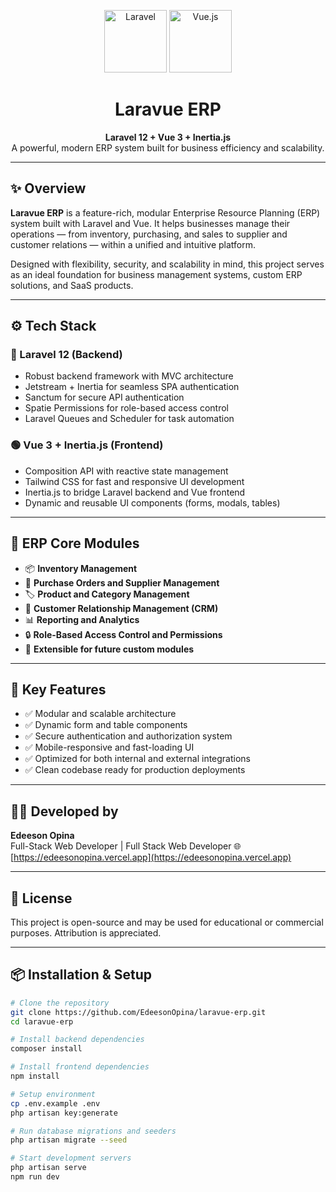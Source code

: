 <p align="center">
  <img src="https://laravel.com/img/logomark.min.svg" alt="Laravel" width="100" />
  <img src="https://upload.wikimedia.org/wikipedia/commons/9/95/Vue.js_Logo_2.svg" alt="Vue.js" width="100" />
</p>

<h1 align="center">Laravue ERP</h1>

<p align="center">
  <strong>Laravel 12 + Vue 3 + Inertia.js</strong><br>
  A powerful, modern ERP system built for business efficiency and scalability.
</p>

---

## ✨ Overview

**Laravue ERP** is a feature-rich, modular Enterprise Resource Planning (ERP) system built with Laravel and Vue. It helps businesses manage their operations — from inventory, purchasing, and sales to supplier and customer relations — within a unified and intuitive platform.

Designed with flexibility, security, and scalability in mind, this project serves as an ideal foundation for business management systems, custom ERP solutions, and SaaS products.

---

## ⚙️ Tech Stack

### 🔴 Laravel 12 (Backend)

- Robust backend framework with MVC architecture
- Jetstream + Inertia for seamless SPA authentication
- Sanctum for secure API authentication
- Spatie Permissions for role-based access control
- Laravel Queues and Scheduler for task automation

### 🟢 Vue 3 + Inertia.js (Frontend)

- Composition API with reactive state management
- Tailwind CSS for fast and responsive UI development
- Inertia.js to bridge Laravel backend and Vue frontend
- Dynamic and reusable UI components (forms, modals, tables)

---

## 🏢 ERP Core Modules

- 📦 **Inventory Management**  
- 🛒 **Purchase Orders and Supplier Management**  
- 🏷️ **Product and Category Management**  
- 👥 **Customer Relationship Management (CRM)**  
- 📊 **Reporting and Analytics**  
- 🔒 **Role-Based Access Control and Permissions**  
- 🧩 **Extensible for future custom modules**

---

## 📄 Key Features

- ✅ Modular and scalable architecture
- ✅ Dynamic form and table components
- ✅ Secure authentication and authorization system
- ✅ Mobile-responsive and fast-loading UI
- ✅ Optimized for both internal and external integrations
- ✅ Clean codebase ready for production deployments

---

## 👨‍💻 Developed by

**Edeeson Opina**  
Full-Stack Web Developer | Full Stack Web Developer 
🌐 [https://edeesonopina.vercel.app](https://edeesonopina.vercel.app)

---

## 📝 License

This project is open-source and may be used for educational or commercial purposes. Attribution is appreciated.

---

## 📦 Installation & Setup

```bash
# Clone the repository
git clone https://github.com/EdeesonOpina/laravue-erp.git
cd laravue-erp

# Install backend dependencies
composer install

# Install frontend dependencies
npm install

# Setup environment
cp .env.example .env
php artisan key:generate

# Run database migrations and seeders
php artisan migrate --seed

# Start development servers
php artisan serve
npm run dev

